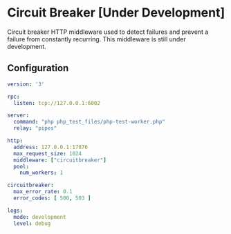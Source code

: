 # Circuit Breaker [Under Development]

Circuit breaker HTTP middleware used to detect failures and prevent a failure from constantly recurring.
This middleware is still under development.

## Configuration

```yaml
version: '3'

rpc:
  listen: tcp://127.0.0.1:6002

server:
  command: "php php_test_files/php-test-worker.php"
  relay: "pipes"

http:
  address: 127.0.0.1:17876
  max_request_size: 1024
  middleware: ["circuitbreaker"]
  pool:
    num_workers: 1

circuitbreaker:
  max_error_rate: 0.1
  error_codes: [ 500, 503 ]

logs:
  mode: development
  level: debug
```